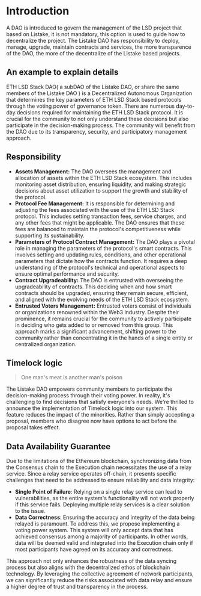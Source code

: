 # Introduction

A DAO is introduced to govern the management of the LSD project that based on Listake, it is not mandatory, this option is used to guide how to decentralize the project. The Listake DAO has responsibility to deploy, manage, upgrade, maintain contracts and services, the more transparence of the DAO, the more of the decentralize of the Listake based projects.

## An example to explain details

ETH LSD Stack DAO( a subDAO of the Listake DAO, or share the same members of the Listake DAO ) is a Decentralized Autonomous Organization that determines the key parameters of ETH LSD Stack based protocols through the voting power of governance token. There are numerous day-to-day decisions required for maintaining the ETH LSD Stack protocol. It is crucial for the community to not only understand these decisions but also participate in the decision-making process. The community will benefit from the DAO due to its transparency, security, and participatory management approach.

## Responsibility

- **Assets Management:** The DAO oversees the management and allocation of assets within the ETH LSD Stack ecosystem. This includes monitoring asset distribution, ensuring liquidity, and making strategic decisions about asset utilization to support the growth and stability of the protocol.
- **Protocol Fee Management:** It is responsible for determining and adjusting the fees associated with the use of the ETH LSD Stack protocol. This includes setting transaction fees, service charges, and any other fees that might be applicable. The DAO ensures that these fees are balanced to maintain the protocol's competitiveness while supporting its sustainability.
- **Parameters of Protocol Contract Management:** The DAO plays a pivotal role in managing the parameters of the protocol's smart contracts. This involves setting and updating rules, conditions, and other operational parameters that dictate how the contracts function. It requires a deep understanding of the protocol's technical and operational aspects to ensure optimal performance and security.
- **Contract Upgradeability:** The DAO is entrusted with overseeing the upgradeability of contracts. This  deciding when and how smart contracts should be upgraded, ensuring they remain secure, efficient, and aligned with the evolving needs of the ETH LSD Stack ecosystem.
- **Entrusted Voters Management:** Entrusted voters consist of individuals or organizations renowned within the Web3 industry. Despite their prominence, it remains crucial for the community to actively participate in deciding who gets added to or removed from this group. This approach marks a significant advancement, shifting power to the community rather than concentrating it in the hands of a single entity or centralized organization.

## Timelock logic

> One man's meat is another man's poison

The Listake DAO empowers community members to participate the decision-making process through their voting power. In reality, it's challenging to find decisions that satisfy everyone's needs. We're thrilled to announce the implementation of Timelock logic into our system. This feature reduces the impact of the minorities. Rather than simply accepting a proposal, members who disagree now have options to act before the proposal takes effect.

## Data Availability Guarantee

Due to the limitations of the Ethereum blockchain, synchronizing data from the Consensus chain to the Execution chain necessitates the use of a relay service. Since a relay service operates off-chain, it presents specific challenges that need to be addressed to ensure reliability and data integrity:

- **Single Point of Failure**: Relying on a single relay service can lead to vulnerabilities, as the entire system's functionality will not work properly if this service fails. Deploying multiple relay services is a clear solution to the issue.
- **Data Correctness**: Ensuring the accuracy and integrity of the data being relayed is paramount. To address this, we propose implementing a voting power system. This system will only accept data that has achieved consensus among a majority of participants. In other words, data will be deemed valid and integrated into the Execution chain only if most participants have agreed on its accuracy and correctness.

This approach not only enhances the robustness of the data syncing process but also aligns with the decentralized ethos of blockchain technology. By leveraging the collective agreement of network participants, we can significantly reduce the risks associated with data relay and ensure a higher degree of trust and transparency in the process.